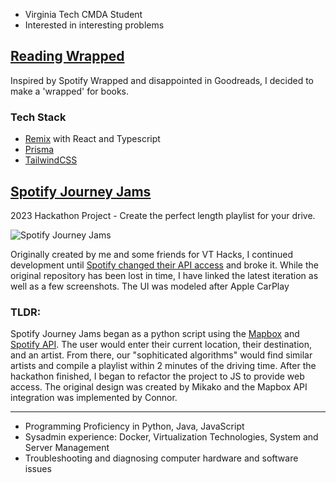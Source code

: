 - Virginia Tech CMDA Student 
- Interested in interesting problems

## [Reading Wrapped](https://github.com/natemergler/readingwrappedco)
Inspired by Spotify Wrapped and disappointed in Goodreads, I decided to make a 'wrapped' for books.
### Tech Stack
- [Remix](https://remix.run) with React and Typescript
- [Prisma](https://prisma.io)
- [TailwindCSS](https//tailwindcss.com)
  

## [Spotify Journey Jams](https://github.com/natemergler/spotifyjourneyjams)
2023 Hackathon Project - 
Create the perfect length playlist for your drive.

![Spotify Journey Jams](https://github.com/user-attachments/assets/70a018f6-9ff5-416a-b5e4-640eef575144)

Originally created by me and some friends for VT Hacks, I continued development until [Spotify changed their API access](https://developer.spotify.com/blog/2024-11-27-changes-to-the-web-api) and broke it.
While the original repository has been lost in time, I have linked the latest iteration as well as a few screenshots. The UI was modeled after Apple CarPlay
### TLDR:
Spotify Journey Jams began as a python script using the [Mapbox](https://www.mapbox.com/) and [Spotify API](https://developer.spotify.com). The user would enter their current location, their destination, and an artist. From there, our "sophiticated algorithms" would find similar artists and compile a playlist within 2 minutes of the driving time. After the hackathon finished, I began to refactor the project to JS to provide web access. The original design was created by Mikako and the Mapbox API integration was implemented by Connor.

---
- 	Programming Proficiency in Python, Java, JavaScript
- 	Sysadmin experience: Docker, Virtualization Technologies, System and Server Management
- 	Troubleshooting and diagnosing computer hardware and software issues


<!---
natemergler/natemergler is a ✨ special ✨ repository because its `README.md` (this file) appears on your GitHub profile.
You can click the Preview link to take a look at your changes.
--->
